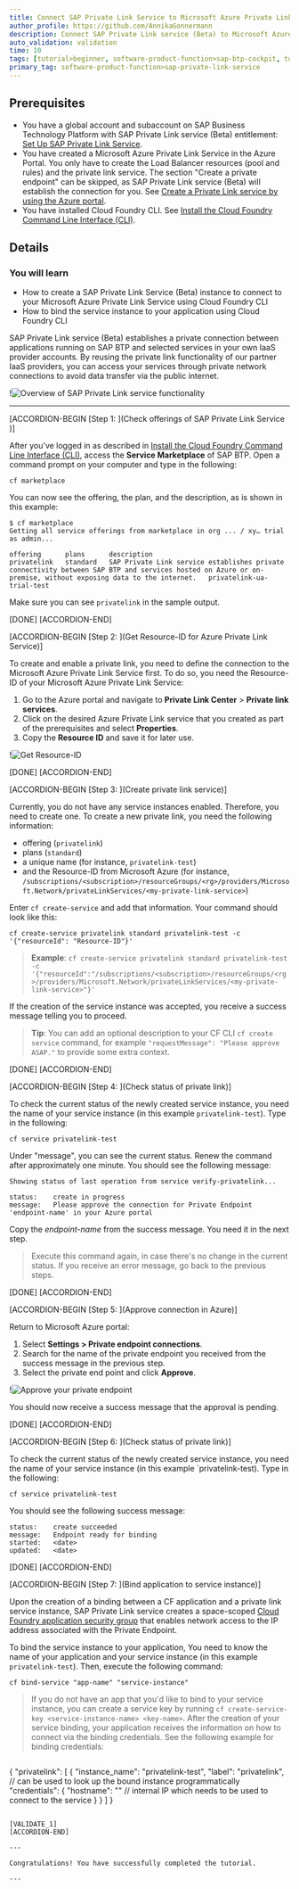 ```yaml
---
title: Connect SAP Private Link Service to Microsoft Azure Private Link Service
author_profile: https://github.com/AnnikaGonnermann
description: Connect SAP Private Link service (Beta) to Microsoft Azure Private Link Service with Cloud Foundry CLI and bind the service instance to your app or create a service key.
auto_validation: validation
time: 10
tags: [tutorial>beginner, software-product-function>sap-btp-cockpit, tutorial>license, software-product-function>sap-private-link-service, software-product-function>sap-btp-command-line-interface]
primary_tag: software-product-function>sap-private-link-service
---
```


## Prerequisites
 - You have a global account and subaccount on SAP Business Technology Platform with SAP Private Link service (Beta) entitlement: [Set Up SAP Private Link Service](private-link-onboarding).
  - You have created a Microsoft Azure Private Link Service in the Azure Portal. You only have to create the Load Balancer resources (pool and rules) and the private link service. The section "Create a private endpoint" can be skipped, as SAP Private Link service (Beta) will establish the connection for you. See [Create a Private Link service by using the Azure portal](https://docs.microsoft.com/en-us/azure/private-link/create-private-link-service-portal).
 - You have installed Cloud Foundry CLI. See [Install the Cloud Foundry Command Line Interface (CLI)](cp-cf-download-cli).


## Details
### You will learn
  - How to create a SAP Private Link Service (Beta) instance to connect to your Microsoft Azure Private Link Service using Cloud Foundry CLI
  - How to bind the service instance to your application using Cloud Foundry CLI

SAP Private Link service (Beta) establishes a private connection between applications running on SAP BTP and selected services in your own IaaS provider accounts. By reusing the private link functionality of our partner IaaS providers, you can access your services through private network connections to avoid data transfer via the public internet.

!![Overview of SAP Private Link service functionality](private-endpoint.png)

---

[ACCORDION-BEGIN [Step 1: ](Check offerings of SAP Private Link Service )]

After you've logged in as described in [Install the Cloud Foundry Command Line Interface (CLI)](cp-cf-download-cli), access the **Service Marketplace** of SAP BTP. Open a command prompt on your computer and type in the following:

```Shell/Bash
cf marketplace
```

You can now see the offering, the plan, and the description, as is shown in this example:

```Shell/Bash
$ cf marketplace
Getting all service offerings from marketplace in org ... / xy… trial as admin...

offering      plans      description                                                                                                                                                    
privatelink   standard   SAP Private Link service establishes private connectivity between SAP BTP and services hosted on Azure or on-premise, without exposing data to the internet.   privatelink-ua-trial-test
```

Make sure you can see `privatelink` in the sample output.

[DONE]
[ACCORDION-END]

[ACCORDION-BEGIN [Step 2: ](Get Resource-ID for Azure Private Link Service)]

To create and enable a private link, you need to define the connection to the Microsoft Azure Private Link Service first. To do so, you need the Resource-ID of your Microsoft Azure Private Link Service:

1. Go to the Azure portal and navigate to **Private Link Center** > **Private link services**.
2. Click on the desired Azure Private Link service that you created as part of the prerequisites and select **Properties**.
3.	Copy the **Resource ID** and save it for later use.

!![Get Resource-ID](private-endpoint-resource-ID.png)

[DONE]
[ACCORDION-END]

[ACCORDION-BEGIN [Step 3: ](Create private link service)]

Currently, you do not have any service instances enabled. Therefore, you need to create one. To create a new private link, you need the following information:

- offering (`privatelink`)
- plans (`standard`)
- a unique name (for instance, `privatelink-test`)
- and the Resource-ID from Microsoft Azure (for instance, `/subscriptions/<subscription>/resourceGroups/<rg>/providers/Microsoft.Network/privateLinkServices/<my-private-link-service>`)

Enter `cf create-service` and add that information. Your command should look like this:

```Shell/Bash
cf create-service privatelink standard privatelink-test -c '{"resourceId": "Resource-ID"}'
```

> **Example**:
`cf create-service privatelink standard privatelink-test -c '{"resourceId":"/subscriptions/<subscription>/resourceGroups/<rg>/providers/Microsoft.Network/privateLinkServices/<my-private-link-service>"}'`

If the creation of the service instance was accepted, you receive a success message telling you to proceed.

> **Tip**: You can add an optional description to your CF CLI `cf create service` command, for example `"requestMessage": "Please approve ASAP."` to provide some extra context.

[DONE]
[ACCORDION-END]

[ACCORDION-BEGIN [Step 4: ](Check status of private link)]

To check the current status of the newly created service instance, you need the name of your service instance (in this example `privatelink-test`). Type in the following:

```Shell/Bash
cf service privatelink-test
```

Under "message", you can see the current status. Renew the command after approximately one minute. You should see the following message:

```Shell/Bash
Showing status of last operation from service verify-privatelink...

status:    create in progress
message:   Please approve the connection for Private Endpoint 'endpoint-name' in your Azure portal
```

Copy the *endpoint-name* from the success message. You need it in the next step.

> Execute this command again, in case there's no change in the current status. If you receive an error message, go back to the previous steps.

[DONE]
[ACCORDION-END]

[ACCORDION-BEGIN [Step 5: ](Approve connection in Azure)]

Return to Microsoft Azure portal:

1. Select **Settings > Private endpoint connections**.
2. Search for the name of the private endpoint you received from the success message in the previous step.
3. Select the private end point and click **Approve**.

!![Approve your private endpoint](Private-endpoint-approve-connection-azure.png)

You should now receive a success message that the approval is pending.

[DONE]
[ACCORDION-END]

[ACCORDION-BEGIN [Step 6: ](Check status of private link)]

To check the current status of the newly created service instance, you need the name of your service instance (in this example `privatelink-test). Type in the following:

```Shell/Bash
cf service privatelink-test
```

You should see the following success message:

```Shell/Bash
status:    create succeeded
message:   Endpoint ready for binding
started:   <date>
updated:   <date>
```

[DONE]
[ACCORDION-END]

[ACCORDION-BEGIN [Step 7: ](Bind application to service instance)]

Upon the creation of a binding between a CF application and a private link service instance, SAP Private Link service creates a space-scoped [Cloud Foundry application security group](https://docs.cloudfoundry.org/concepts/asg.html) that enables network access to the IP address associated with the Private Endpoint.

To bind the service instance to your application, You need to know the name of your application and your service instance (in this example ```privatelink-test```). Then, execute the following command:

```Shell/Bash
cf bind-service "app-name" "service-instance"
```

> If you do not have an app that you'd like to bind to your service instance, you can create a service key by running ```cf create-service-key <service-instance-name> <key-name>```.
 After the creation of your service binding, your application receives the information on how to connect via the binding credentials. See the following example for binding credentials:

> ```JSON
{
  "privatelink": [
      {
        "instance_name": "privatelink-test",
        "label": "privatelink", // can be used to look up the bound instance programmatically
        "credentials": {
          "hostname": "<private-link-IP>" // internal IP which needs to be used to connect to the service
        }
      }
  ]
}
```

[VALIDATE_1]
[ACCORDION-END]

---

Congratulations! You have successfully completed the tutorial.

---
